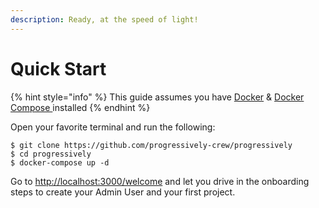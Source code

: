 ```yaml
---
description: Ready, at the speed of light!
---
```


# Quick Start

{% hint style="info" %}
This guide assumes you have [Docker](https://www.docker.com/) & [Docker Compose ](https://docs.docker.com/compose/)installed
{% endhint %}

Open your favorite terminal and run the following:

```shell
$ git clone https://github.com/progressively-crew/progressively
$ cd progressively
$ docker-compose up -d
```

Go to [http://localhost:3000/welcome](http://localhost:3000/welcome) and let you drive in the onboarding steps to create your Admin User and your first project.
